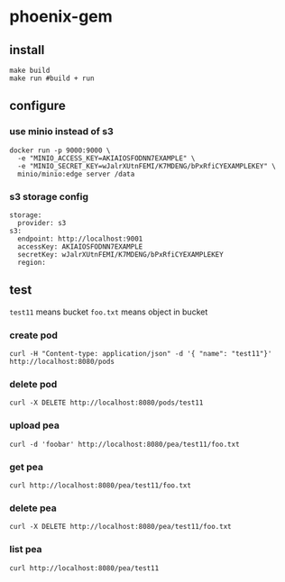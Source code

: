 # phoenix-gem

## install

```
make build
make run #build + run
```

## configure
### use minio instead of s3
```
docker run -p 9000:9000 \
  -e "MINIO_ACCESS_KEY=AKIAIOSFODNN7EXAMPLE" \
  -e "MINIO_SECRET_KEY=wJalrXUtnFEMI/K7MDENG/bPxRfiCYEXAMPLEKEY" \
  minio/minio:edge server /data
```

### s3 storage config
```
storage:
  provider: s3
s3:
  endpoint: http://localhost:9001
  accessKey: AKIAIOSFODNN7EXAMPLE
  secretKey: wJalrXUtnFEMI/K7MDENG/bPxRfiCYEXAMPLEKEY
  region: 
```

## test
`test11` means bucket
`foo.txt` means object in bucket
### create pod
```
curl -H "Content-type: application/json" -d '{ "name": "test11"}' http://localhost:8080/pods
```
### delete pod
```
curl -X DELETE http://localhost:8080/pods/test11
```
### upload pea
```
curl -d 'foobar' http://localhost:8080/pea/test11/foo.txt
```
### get pea
```
curl http://localhost:8080/pea/test11/foo.txt
```
### delete pea
```
curl -X DELETE http://localhost:8080/pea/test11/foo.txt
```

### list pea
```
curl http://localhost:8080/pea/test11
```